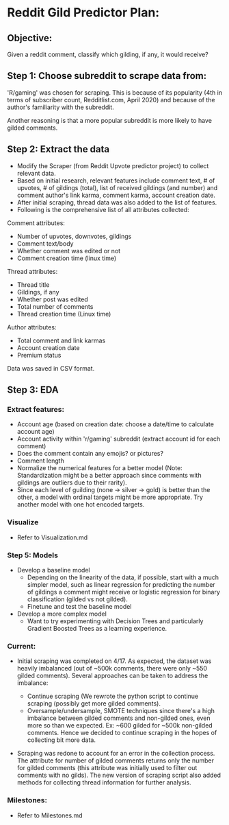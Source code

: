 # Reddit Gild Predictor Plan:

## Objective:

Given a reddit comment, classify which gilding, if any, it would receive?

## Step 1: Choose subreddit to scrape data from:

'R/gaming' was chosen for scraping. This is because of its popularity (4th in terms of subscriber count, Redditlist.com, April 2020) and because of the author's familiarity with the subreddit.

Another reasoning is that a more popular subreddit is more likely to have gilded comments.

## Step 2: Extract the data

- Modify the Scraper (from Reddit Upvote predictor project) to collect relevant data.
- Based on initial research, relevant features include comment text, # of upvotes, # of gildings (total), list of received gildings (and number) and comment author's link karma, comment karma, account creation date.
- After initial scraping, thread data was also added to the list of features.
- Following is the comprehensive list of all attributes collected:

Comment attributes:

- Number of upvotes, downvotes, gildings
- Comment text/body
- Whether comment was edited or not
- Comment creation time (linux time)

Thread attributes:

- Thread title
- Gildings, if any
- Whether post was edited
- Total number of comments
- Thread creation time (Linux time)

Author attributes:

- Total comment and link karmas
- Account creation date
- Premium status

Data was saved in CSV format.

## Step 3: EDA

### Extract features:

 - Account age (based on creation date: choose a date/time to calculate account age)
 - Account activity within 'r/gaming' subreddit (extract account id for each comment)
 - Does the comment contain any emojis? or pictures?
 - Comment length
- Normalize the numerical features for a better model (Note: Standardization might be a better approach since comments with gildings are outliers due to their rarity). 
- Since each level of guilding (none -> silver -> gold) is better than the other, a model with ordinal targets might be more appropriate. Try another model with one hot encoded targets.

### Visualize

- Refer to Visualization.md

### Step 5: Models

- Develop a baseline model
  - Depending on the linearity of the data, if possible, start with a much simpler model, such as linear regression for predicting the number of gildings a comment might receive or logistic regression for binary classification (gilded vs not gilded).
  - Finetune and test the baseline model
- Develop a more complex model
  - Want to try experimenting with Decision Trees and particularly Gradient Boosted Trees as a learning experience.

### Current:

- Initial scraping was completed on 4/17. As expected, the dataset was heavily imbalanced (out of ~500k comments, there were only ~550 gilded comments). Several approaches can be taken to address the imbalance:
  - Continue scraping (We rewrote the python script to continue scraping (possibly get more gilded comments).
  - Oversample/undersample, SMOTE techniques since there's a high imbalance between gilded comments and non-gilded ones, even more so than we expected. Ex: ~600 gilded for ~500k non-gilded comments. Hence we decided to continue scraping in the hopes of collecting bit more data.

- Scraping was redone to account for an error in the collection process. The attribute for number of gilded comments returns only the number for gilded comments (this attribute was initially used to filter out comments with no gilds). The new version of scraping script also added methods for collecting thread information for further analysis.

### Milestones:

- Refer to Milestones.md